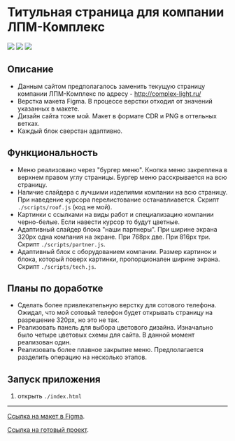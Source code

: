 # Титульная страница для компании ЛПМ-Комплекс

![](https://shields.io/badge/-HTML-orange)
![](https://shields.io/badge/-CSS-blue)
![](https://shields.io/badge/-JavaScript-yellow)

## Описание
* Данным сайтом предполагалось заменить текущую страницу компании ЛПМ-Комплекс по адресу - http://complex-light.ru/
* Верстка макета Figma. В процессе верстки отходил от значений указанных в макете.
* Дизайн сайта тоже мой. Макет в формате CDR и PNG в оттельных ветках.
* Каждый блок сверстан адаптивно.

## Функциональность

* Меню реализовано через "бургер меню". Кнопка меню закреплена в верхнем правом углу страницы. Бургер меню расскрывается на всю страницу.
* Наличие слайдера с лучшими изделиями компании на всю страницу. При наведение курсора перелистование останавлиавется. Скрипт `./scripts/roof.js` (код не мой).
* Картинки с ссылками на виды работ и специализацию компании черно-белые. Если навести курсор то будут цветные.
* Адаптивный слайдер блока "наши партнеры". При ширине экрана 320px одна компания на экране. При 768px две. При 816px три. Скрипт `./scripts/partner.js`.
* Адаптивный блок с оборудованием компании. Размер картинок и блока, который поверх картинки, пропорционален ширине экрана. Скрипт `./scripts/tech.js`.

## Планы по доработке
* Сделать более привлекательную верстку для сотового телефона. Ожидал, что мой сотовый телефон будет открывать страницу на разрешение 320px, но это не так.
* Реализовать панель для выбора цветового дизайна. Изначально было четыре цветовых схемы для сайта. В данной момент реализован один. 
* Реализовать более плавное закрытие меню. Предполагается разделить операцию на несколько этапов.  

## Запуск приложения
1. открыть `./index.html`

<tr>
    <hr>
</tr>

[Ссылка на макет в Figma](https://www.figma.com/file/6Cusjy39hADuiTcmojrFud/Main-2?node-id=0%3A1).

[Ссылка на готовый проект](https://tyt34.github.io/lpm-komplex/).
